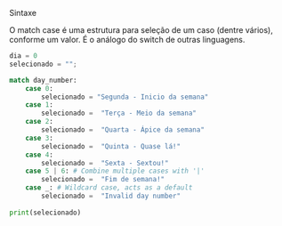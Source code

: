 Sintaxe

O match case é uma estrutura para seleção de um caso (dentre vários), conforme um valor.
É o análogo do switch de outras linguagens.

```python
dia = 0
selecionado = "";

match day_number:  
	case 0:  
		selecionado = "Segunda - Inicio da semana"  
	case 1:  
		selecionado =  "Terça - Meio da semana"  
	case 2:  
		selecionado =  "Quarta - Ápice da semana"  
	case 3:  
		selecionado =  "Quinta - Quase lá!"  
	case 4:  
		selecionado =  "Sexta - Sextou!"  
	case 5 | 6: # Combine multiple cases with '|'  
		selecionado =  "Fim de semana!"  
	case _: # Wildcard case, acts as a default  
		selecionado =  "Invalid day number"
		
print(selecionado)
```